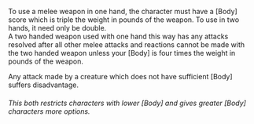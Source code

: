 To use a melee weapon in one hand, the character must have a [Body] score which is triple the weight in pounds of the weapon. To use in two hands, it need only be double.  
A two handed weapon used with one hand this way has any attacks resolved after all other melee attacks and reactions cannot be made with the two handed weapon unless your [Body] is four times the weight in pounds of the weapon.

Any attack made by a creature which does not have sufficient [Body] suffers disadvantage.  

###### This both restricts characters with lower [Body] and gives greater [Body] characters more options.
